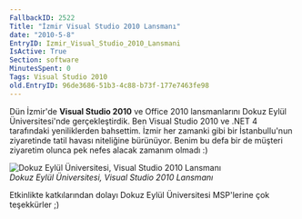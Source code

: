 ```yaml
---
FallbackID: 2522
Title: "İzmir Visual Studio 2010 Lansmanı"
date: "2010-5-8"
EntryID: Izmir_Visual_Studio_2010_Lansmani
IsActive: True
Section: software
MinutesSpent: 0
Tags: Visual Studio 2010
old.EntryID: 96de3686-51b3-4c88-b73f-177e7463fe98
---
```

Dün İzmir'de **Visual Studio 2010** ve Office 2010 lansmanlarını Dokuz
Eylül Üniversitesi'nde gerçekleştirdik. Ben Visual Studio 2010 ve .NET 4
tarafındaki yeniliklerden bahsettim. İzmir her zamanki gibi bir
İstanbullu'nun ziyaretinde tatil havası niteliğine bürünüyor. Benim bu
defa bir de müşteri ziyaretim olunca pek nefes alacak zamanım olmadı :)

![Dokuz Eylül Üniversitesi, Visual Studio 2010
Lansmanı](media/Izmir_Visual_Studio_2010_Lansmani/08052010_1.jpg)\
*Dokuz Eylül Üniversitesi, Visual Studio 2010 Lansmanı*

Etkinlikte katkılarından dolayı Dokuz Eylül Üniversitesi MSP'lerine çok
teşekkürler ;)


